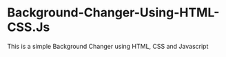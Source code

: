 # Background-Changer-Using-HTML-CSS.Js
This is a simple Background Changer using HTML, CSS and Javascript
